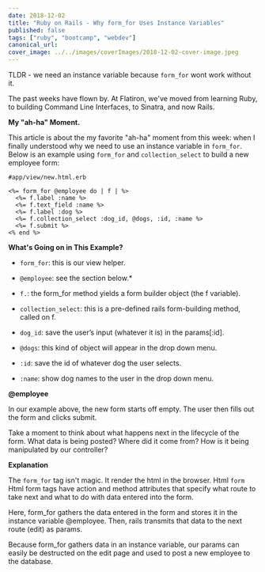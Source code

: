 ```yaml
---
date: 2018-12-02
title: "Ruby on Rails - Why form_for Uses Instance Variables"
published: false
tags: ["ruby", "bootcamp", "webdev"]
canonical_url:
cover_image: ../../images/coverImages/2018-12-02-cover-image.jpeg
---
```


TLDR - we need an instance variable because `form_for` wont work without it.

The past weeks have flown by. At Flatiron, we've moved from learning Ruby, to building Command Line Interfaces, to Sinatra, and now Rails.

**My "ah-ha" Moment.**

This article is about the my favorite "ah-ha" moment from this week: when I finally understood why we need to use an instance variable in `form_for`. Below is an example using `form_for` and `collection_select` to build a new employee form:

    #app/view/new.html.erb

    <%= form_for @employee do | f | %>
      <%= f.label :name %>
      <%= f.text_field :name %>
      <%= f.label :dog %>
      <%= f.collection_select :dog_id, @dogs, :id, :name %>
      <%= f.submit %>
    <% end %>

**What's Going on in This Example?**

- `form_for`: this is our view helper.

- `@employee`: see the section below.\*

- `f.`: the form_for method yields a form builder object (the f variable).

- `collection_select`: this is a pre-defined rails form-building method, called on f.

- `dog_id`: save the user’s input (whatever it is) in the params[:id].

- `@dogs`: this kind of object will appear in the drop down menu.

- `:id`: save the id of whatever dog the user selects.

- `:name`: show dog names to the user in the drop down menu.

**@employee**

In our example above, the new form starts off empty. The user then fills out the form and clicks submit.

Take a moment to think about what happens next in the lifecycle of the form. What data is being posted? Where did it come from? How is it being manipulated by our controller?

**Explanation**

The `form_for` tag isn't magic. It render the html in the browser. Html `form` Html form tags have action and method attributes that specify what route to take next and what to do with data entered into the form.

Here, form_for gathers the data entered in the form and stores it in the instance variable @employee. Then, rails transmits that data to the next route (edit) as params.

Because form_for gathers data in an instance variable, our params can easily be destructed on the edit page and used to post a new employee to the database.

